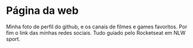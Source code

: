<h1>Página da web</h1>

Minha foto de perfil do github, e os canais de filmes e games favoritos.
Por fim o link das minhas redes sociais.
Tudo guiado pelo Rocketseat em NLW sport.